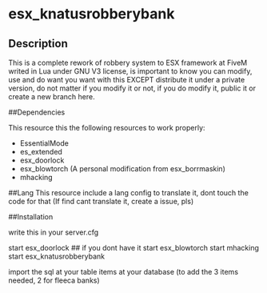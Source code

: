 # esx_knatusrobberybank
## Description

This is a complete rework of robbery system to ESX framework at FiveM writed in Lua under GNU V3 license, is important to know you can modify, use and do want you want with this EXCEPT distribute it under a private version, do not matter if you modify it or not, if you do modify it, public it or create a new branch here.

##Dependencies

This resource this the following resources to work properly:

 - EssentialMode
 - es_extended
 - esx_doorlock
 - esx_blowtorch (A personal modification from esx_borrmaskin)
 - mhacking 
 
##Lang
 This resource include a lang config to translate it, dont touch the code for that (If find cant translate it, create a issue, pls)
 
##Installation

write this in your server.cfg

start esx_doorlock ## if you dont have it
start esx_blowtorch
start mhacking
start esx_knatusrobberybank

import the sql at your table items at your database (to add the 3 items needed, 2 for fleeca banks)



